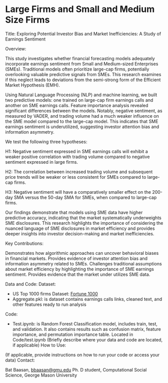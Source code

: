 # Large Firms and Small and Medium Size Firms

Title: Exploring Potential Investor Bias and Market Inefficiencies: A Study of Earnings Sentiment

Overview:

This study investigates whether financial forecasting models adequately incorporate earnings sentiment from Small and Medium-sized Enterprises (SMEs). Traditional models often prioritize large-cap firms, potentially overlooking valuable predictive signals from SMEs. This research examines if this neglect leads to deviations from the semi-strong form of the Efficient Market Hypothesis (EMH).

Using Natural Language Processing (NLP) and machine learning, we built two predictive models: one trained on large-cap firm earnings calls and another on SME earnings calls. Feature importance analysis revealed significant differences between the models. Notably, negative sentiment, as measured by VADER, and trading volume had a much weaker influence on the SME model compared to the large-cap model. This indicates that SME earnings sentiment is underutilized, suggesting investor attention bias and information asymmetry.

We test the following three hypotheses:

H1: Negative sentiment expressed in SME earnings calls will exhibit a weaker positive correlation with trading volume compared to negative sentiment expressed in large firms.

H2: The correlation between increased trading volume and subsequent price trends will be weaker or less consistent for SMEs compared to large-cap firms.

H3: Negative sentiment will have a comparatively smaller effect on the 200-day SMA versus the 50-day SMA for SMEs, when compared to large-cap firms.

Our findings demonstrate that models using SME data have higher predictive accuracy, indicating that the market systematically underweights SME disclosures. This research highlights the importance of considering the nuanced language of SME disclosures in market efficiency and provides deeper insights into investor decision-making and market inefficiencies.

Key Contributions:

Demonstrates how algorithmic approaches can uncover behavioral biases in financial markets.
Provides evidence of investor attention bias and information asymmetry related to SMEs.
Challenges traditional assumptions about market efficiency by highlighting the importance of SME earnings sentiment.
Provides evidence that the market under utilizes SME data.

Data and Code:
Dataset:
- US Top 1000 firms Dataset: [Fortune 1000](https://www.kaggle.com/datasets/jeannicolasduval/2024-fortune-1000-companies)
- Aggregate.pkl: is dataset contains earnings calls links, cleaned text, and other features ready to run analysis

Code:
- Test.ipynb: is Random Forest Classification model, includes train, test, and validation. It also contains results such as confusion matrix, feature importance, and permutation importance table. Located in Code/test.ipynb
(Briefly describe where your data and code are located, if applicable)
How to Use:

(If applicable, provide instructions on how to run your code or access your data)
Contact:

Bat Baasan, bbaasan@gmu.edu Ph. D student, Computational Social Science, George Mason University

